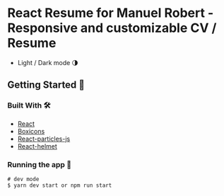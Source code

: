 # React Resume for Manuel Robert - Responsive and customizable CV / Resume

- Light / Dark mode 🌗

## Getting Started 👋
### Built With 🛠️

- [React](https://es.reactjs.org)
- [Boxicons](https://boxicons.com)
- [React-particles-js](https://www.npmjs.com/package/react-particles-js)
- [React-helmet](https://github.com/nfl/react-helmet)

### Running the app 🏃
```
# dev mode
$ yarn dev start or npm run start
```
